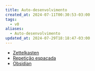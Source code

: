 ```yaml
---
title: Auto-desenvolvimento
created_at: 2024-07-11T00:30:53-03:00
tags:
  - v0
aliases:
  - Auto-desenvolvimento
updated_at: 2024-07-29T18:18:47-03:00
---
```

- [Zettelkasten](../ideias/2024/07/2024-07-12-Zettelkasten.md)
- [Repetição espaçada](../ideias/2024/07/2024-07-07-Repeticao_espacada.md)
- [Obsidian](../sementes/2024/06/2024-06-30-Obsidian.md)